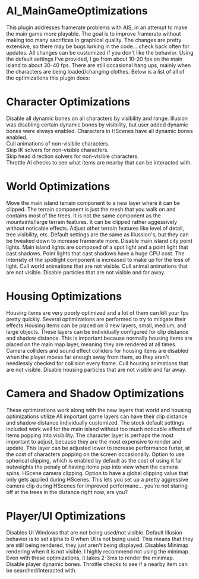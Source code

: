 # AI_MainGameOptimizations
This plugin addresses framerate problems with AIS, in an attempt to make the main game more playable.  The goal is to improve framerate without making too many sacrifices in graphical quality.  The changes are pretty extensive, so there may be bugs lurking in the code... check back often for updates.  All changes can be customized if you don't like the behavior.  Using the default settings I've provided, I go from about 10-20 fps on the main island to about 30-40 fps.  There are still occasional hang ups, mainly when the characters are being loaded/changing clothes.  Below is a list of all of the optimizations this plugin does:

# Character Optimizations
Disable all dynamic bones on all characters by visibility and range.  Illusion was disabling certain dynamic bones by visibility, but user added dynamic bones were always enabled.  Characters in HScenes have all dynamic bones enabled.<br>
Cull animations of non-visibile characters.<br>
Skip IK solvers for non-visible characters.<br>
Skip head direction solvers for non-visible characters.<br>
Throttle AI checks to see what items are nearby that can be interacted with.<br>

# World Optimizations
Move the main island terrain component to a new layer where it can be clipped.  The terrain component is just the mesh that you walk on and contains most of the trees.  It is not the same component as the mountaints/large terrain features.  It can be clipped rather aggessively without noticable effects.
Adjust other terrain features like level of detail, tree visibility, etc.  Default settings are the same as Illussion's, but they can be tweaked down to increase framerate more.
Disable main island city point lights.  Main island lights are composed of a spot light and a point light that cast shadows.  Point lights that cast shadows have a huge CPU cost.  The intensity of the spotlight component is increased to make up for the loss of light.
Cull world animations that are not visible.
Cull animal animations that are not visible.
Disable particles that are not visible and far away.

# Housing Optimizations
Housing items are very poorly optimized and a lot of them can kill your fps pretty quickly.  Several optimizations are performed to try to mitigate their effects
Housing items can be placed on 3 new layers, small, medium, and large objects.  These layers can be individually configured for clip distance and shadow distance.  This is important because normally housing items are placed on the main map layer, meaning they are rendered at all times.
Camera colliders and sound effect colliders for housing items are disabled when the player moves far enough away from them, so they aren't needlessly checked for collision every frame.
Cull housing animations that are not visible.
Disable housing particles that are not visible and far away.

# Camera and Shadow Optimizations
These optimizations work along with the new layers that world and housing optimizations utilize
All important game layers can have their clip distance and shadow distance individually customized.  The stock default settings included work well for the main island without too much noticable effects of items popping into visibility.  The character layer is perhaps the most important to adjust, because they are the most expensive to render and update.  This layer can be adjusted lower to increase performance furter, at the cost of characters popping on the screen occasionally.
Option to use spherical clipping, which is enabled by default as the cost of using it far outweights the penaly of having items pop into view when the camera spins.
HScene camera clipping.  Option to have a global clipping value that only gets applied during HScenes.  This lets you set up a pretty aggressive camera clip during HScenes for improved performane... you're not staring off at the trees in the distance right now, are you?

# Player/UI Optimizations
Disables UI Windows that are not being used/not visible.  Default Illusion behavior is to set alpha to 0 when UI is not being used.  This means that they are still being rendered, they just aren't being displayed.
Disables Minimap rendering when it is not visible.  I highly recommend not using the minimap.  Even with these optimizations, it takes 2-3ms to render the minimap.
Disable player dynamic bones.
Throttle checks to see if a nearby item can be searched/interacted with.  

